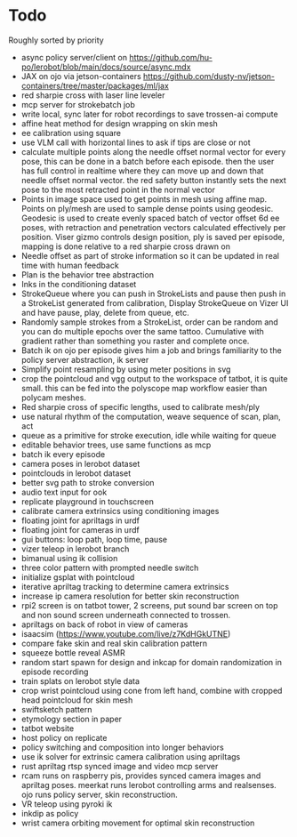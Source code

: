 # Todo

Roughly sorted by priority

- async policy server/client on https://github.com/hu-po/lerobot/blob/main/docs/source/async.mdx
- JAX on ojo via jetson-containers https://github.com/dusty-nv/jetson-containers/tree/master/packages/ml/jax
- red sharpie cross with laser line leveler
- mcp server for strokebatch job
- write local, sync later for robot recordings to save trossen-ai compute
- affine heat method for design wrapping on skin mesh
- ee calibration using square
- use VLM call with horizontal lines to ask if tips are close or not
- calculate multiple points along the needle offset normal vector for every pose, this can be done in a batch before each episode. then the user has full control in realtime where they can move up and down that needle offset normal vector. the red safety button instantly sets the next pose to the most retracted point in the normal vector
- Points in image space used to get points in mesh using affine map. Points on ply/mesh are used to sample dense points using geodesic. Geodesic is used to create evenly spaced batch of vector offset 6d ee poses, with retraction and penetration vectors calculated effectively per position.
Viser gizmo controls design position, ply is saved per episode, mapping is done relative to a red sharpie cross drawn on
- Needle offset as part of stroke information so it can be updated in real time with human feedback
- Plan is the behavior tree abstraction
- Inks in the conditioning dataset
- StrokeQueue where you can push in StrokeLists and pause then push in a StrokeList generated from calibration, Display StrokeQueue on Vizer UI and have pause, play, delete from queue, etc. 
- Randomly sample strokes from a StrokeList, order can be random and you can do multiple epochs over the same tattoo. Cumulative with gradient rather than something you raster and complete once. 
- Batch ik on ojo per episode gives him a job and brings familiarity to the policy server abstraction, ik server 
- Simplify point resampling by using meter positions in svg
- crop the pointcloud and vgg output to the workspace of tatbot, it is quite small. this can be fed into the polyscope map workflow easier than polycam meshes.
- Red sharpie cross of specific lengths, used to calibrate mesh/ply
- use natural rhythm of the computation, weave sequence of scan, plan, act
- queue as a primitive for stroke execution, idle while waiting for queue
- editable behavior trees, use same functions as mcp
- batch ik every episode
- camera poses in lerobot dataset 
- pointclouds in lerobot dataset
- better svg path to stroke conversion
- audio text input for ook
- replicate playground in touchscreen
- calibrate camera extrinsics using conditioning images
- floating joint for apriltags in urdf
- floating joint for cameras in urdf
- gui buttons: loop path, loop time, pause
- vizer teleop in lerobot branch
- bimanual using ik collision
- three color pattern with prompted needle switch
- initialize gsplat with pointcloud
- iterative apriltag tracking to determine camera extrinsics
- increase ip camera resolution for better skin reconstruction
- rpi2 screen is on tatbot tower, 2 screens, put sound bar screen on top and non sound screen underneath connected to trossen.
- apriltags on back of robot in view of cameras
- isaacsim (https://www.youtube.com/live/z7KdHGkUTNE)
- compare fake skin and real skin calibration pattern
- squeeze bottle reveal ASMR
- random start spawn for design and inkcap for domain randomization in episode recording
- train splats on lerobot style data
- crop wrist pointcloud using cone from left hand, combine with cropped head pointcloud for skin mesh
- swiftsketch pattern
- etymology section in paper
- tatbot website
- host policy on replicate
- policy switching and composition into longer behaviors
- use ik solver for extrinsic camera calibration using apriltags
- rust apriltag rtsp synced image and video mcp server
- rcam runs on raspberry pis, provides synced camera images and apriltag poses. meerkat runs lerobot controlling arms and realsenses. ojo runs policy server, skin reconstruction.
- VR teleop using pyroki ik
- inkdip as policy
- wrist camera orbiting movement for optimal skin reconstruction